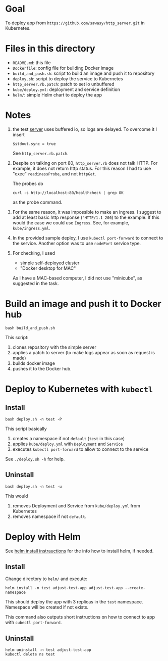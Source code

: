 # Goal

To deploy app from `https://github.com/sawasy/http_server.git`
in Kubernetes.

# Files in this directory

* `README.md`: this file
* `Dockerfile`: config file for building Docker image
* `build_and_push.sh`: script to build an image and push it to repository
* `deploy.sh`: script to deploy the service to Kubernetes
* `http_server.rb.patch`: patch to set io unbuffered
* `kube/deploy.yml`: deployment and service definition
* `helm/`: simple Helm chart to deploy the app

# Notes

1. the test
   [server](https://github.com/sawasy/http_server/blob/main/http_server.rb)
   uses buffered io, so logs are delayed. To overcome it I insert
   ```
   $stdout.sync = true
   ```
   See `http_server.rb.patch`.

2. Despite on talking on port 80, `http_server.rb` does not talk HTTP.
   For example, it does not return http status.
   For this reason I had to use "exec" `readinessProbe`,
   and not `httpGet`.

   The probes do
   ```
   curl -s http://localhost:80/healthcheck | grep OK
   ```
   as the probe command.

3. For the same reason, it was impossible to make an ingress.
   I suggest to add at least basic http response (`"HTTP/1.1 200`)
   to the example. If this would the case we could use `Ingress`.
   See, for example, `kube/ingress.yml`.

4. In the provided sample deploy, I use `kubectl port-forward`
   to connect to the service. Another option was to use
   `nodePort` service type.

5. For checking, I used
   * simple self-deployed cluster
   * "Docker desktop for MAC"

   As I have a MAC-based computer, I did not use "minicube", as
   suggested in the task.

# Build an image and push it to Docker hub

```
bash build_and_push.sh
```

This script:
1. clones repository with the simple server
2. applies a patch to server (to make logs appear as soon as request is made)
3. builds docker image
4. pushes it to the Docker hub.

# Deploy to Kubernetes with `kubectl`
## Install

```
bash deploy.sh -n test -P
```

This script basically
1. creates a namespace if not `default` (`test` in this case)
2. applies `kube/deploy.yml` with `Deployment` and `Service`
3. executes `kubectl port-forward` to allow to connect to the service

See `./deploy.sh -h` for help.

## Uninstall

```
bash deploy.sh -n test -u
```

This would
1. removes Deployment and Service from `kube/deploy.yml` from Kubernetes
2. removes namespace if not `default`.

# Deploy with Helm

See [helm install instrauctions](https://helm.sh/docs/intro/install/)
for the info how to install helm, if needed.

## Install

Change directory to `helm/` and execute:
```
helm install -n test adjust-test-app adjust-test-app --create-namespace
```
This should deploy the app with 3 replicas in the `test` namespace.
Namespace will be created if not exists.

This command also outputs short instructions on how to connect to app with
`cubectl port-forward`.

## Uninstall

```
helm uninstall -n test adjust-test-app
kubectl delete ns test
```
